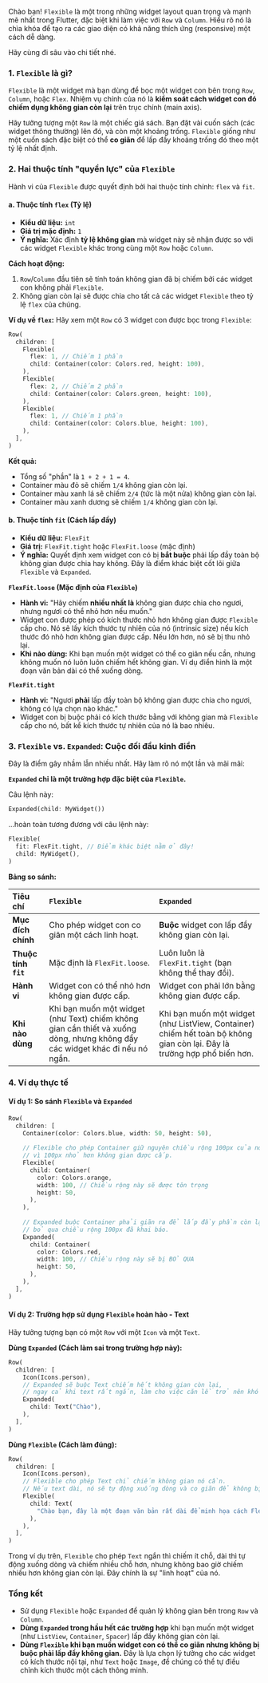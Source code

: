 Chào bạn! `Flexible` là một trong những widget layout quan trọng và mạnh mẽ nhất trong Flutter, đặc biệt khi làm việc với `Row` và `Column`. Hiểu rõ nó là chìa khóa để tạo ra các giao diện có khả năng thích ứng (responsive) một cách dễ dàng.

Hãy cùng đi sâu vào chi tiết nhé.

### 1. `Flexible` là gì?

`Flexible` là một widget mà bạn dùng để bọc một widget con bên trong `Row`, `Column`, hoặc `Flex`. Nhiệm vụ chính của nó là **kiểm soát cách widget con đó chiếm dụng không gian còn lại** trên trục chính (main axis).

Hãy tưởng tượng một `Row` là một chiếc giá sách. Bạn đặt vài cuốn sách (các widget thông thường) lên đó, và còn một khoảng trống. `Flexible` giống như một cuốn sách đặc biệt có thể **co giãn** để lấp đầy khoảng trống đó theo một tỷ lệ nhất định.

### 2. Hai thuộc tính "quyền lực" của `Flexible`

Hành vi của `Flexible` được quyết định bởi hai thuộc tính chính: `flex` và `fit`.

#### a. Thuộc tính `flex` (Tỷ lệ)

*   **Kiểu dữ liệu:** `int`
*   **Giá trị mặc định:** `1`
*   **Ý nghĩa:** Xác định **tỷ lệ không gian** mà widget này sẽ nhận được so với các widget `Flexible` khác trong cùng một `Row` hoặc `Column`.

**Cách hoạt động:**
1.  `Row`/`Column` đầu tiên sẽ tính toán không gian đã bị chiếm bởi các widget con không phải `Flexible`.
2.  Không gian còn lại sẽ được chia cho tất cả các widget `Flexible` theo tỷ lệ `flex` của chúng.

**Ví dụ về `flex`:**
Hãy xem một `Row` có 3 widget con được bọc trong `Flexible`:
```dart
Row(
  children: [
    Flexible(
      flex: 1, // Chiếm 1 phần
      child: Container(color: Colors.red, height: 100),
    ),
    Flexible(
      flex: 2, // Chiếm 2 phần
      child: Container(color: Colors.green, height: 100),
    ),
    Flexible(
      flex: 1, // Chiếm 1 phần
      child: Container(color: Colors.blue, height: 100),
    ),
  ],
)
```
**Kết quả:**
*   Tổng số "phần" là `1 + 2 + 1 = 4`.
*   Container màu đỏ sẽ chiếm `1/4` không gian còn lại.
*   Container màu xanh lá sẽ chiếm `2/4` (tức là một nửa) không gian còn lại.
*   Container màu xanh dương sẽ chiếm `1/4` không gian còn lại.

#### b. Thuộc tính `fit` (Cách lấp đầy)

*   **Kiểu dữ liệu:** `FlexFit`
*   **Giá trị:** `FlexFit.tight` hoặc `FlexFit.loose` (mặc định)
*   **Ý nghĩa:** Quyết định xem widget con có bị **bắt buộc** phải lấp đầy toàn bộ không gian được chia hay không. Đây là điểm khác biệt cốt lõi giữa `Flexible` và `Expanded`.

**`FlexFit.loose` (Mặc định của `Flexible`)**
*   **Hành vi:** "Hãy chiếm **nhiều nhất là** không gian được chia cho ngươi, nhưng ngươi có thể nhỏ hơn nếu muốn."
*   Widget con được phép có kích thước nhỏ hơn không gian được `Flexible` cấp cho. Nó sẽ lấy kích thước tự nhiên của nó (intrinsic size) nếu kích thước đó nhỏ hơn không gian được cấp. Nếu lớn hơn, nó sẽ bị thu nhỏ lại.
*   **Khi nào dùng:** Khi bạn muốn một widget có thể co giãn nếu cần, nhưng không muốn nó luôn luôn chiếm hết không gian. Ví dụ điển hình là một đoạn văn bản dài có thể xuống dòng.

**`FlexFit.tight`**
*   **Hành vi:** "Ngươi **phải** lấp đầy toàn bộ không gian được chia cho ngươi, không có lựa chọn nào khác."
*   Widget con bị buộc phải có kích thước bằng với không gian mà `Flexible` cấp cho nó, bất kể kích thước tự nhiên của nó là bao nhiêu.

### 3. `Flexible` vs. `Expanded`: Cuộc đối đầu kinh điển

Đây là điểm gây nhầm lẫn nhiều nhất. Hãy làm rõ nó một lần và mãi mãi:

**`Expanded` chỉ là một trường hợp đặc biệt của `Flexible`.**

Câu lệnh này:
```dart
Expanded(child: MyWidget())
```
...hoàn toàn tương đương với câu lệnh này:
```dart
Flexible(
  fit: FlexFit.tight, // Điểm khác biệt nằm ở đây!
  child: MyWidget(),
)
```

**Bảng so sánh:**

| Tiêu chí | `Flexible` | `Expanded` |
| :--- | :--- | :--- |
| **Mục đích chính** | Cho phép widget con co giãn một cách linh hoạt. | **Buộc** widget con lấp đầy không gian còn lại. |
| **Thuộc tính `fit`** | Mặc định là `FlexFit.loose`. | Luôn luôn là `FlexFit.tight` (bạn không thể thay đổi). |
| **Hành vi** | Widget con có thể nhỏ hơn không gian được cấp. | Widget con phải lớn bằng không gian được cấp. |
| **Khi nào dùng** | Khi bạn muốn một widget (như Text) chiếm không gian cần thiết và xuống dòng, nhưng không đẩy các widget khác đi nếu nó ngắn. | Khi bạn muốn một widget (như ListView, Container) chiếm hết toàn bộ không gian còn lại. Đây là trường hợp phổ biến hơn. |

### 4. Ví dụ thực tế

#### Ví dụ 1: So sánh `Flexible` và `Expanded`

```dart
Row(
  children: [
    Container(color: Colors.blue, width: 50, height: 50),
    
    // Flexible cho phép Container giữ nguyên chiều rộng 100px của nó
    // vì 100px nhỏ hơn không gian được cấp.
    Flexible(
      child: Container(
        color: Colors.orange,
        width: 100, // Chiều rộng này sẽ được tôn trọng
        height: 50,
      ),
    ),
    
    // Expanded buộc Container phải giãn ra để lấp đầy phần còn lại,
    // bỏ qua chiều rộng 100px đã khai báo.
    Expanded(
      child: Container(
        color: Colors.red,
        width: 100, // Chiều rộng này sẽ bị BỎ QUA
        height: 50,
      ),
    ),
  ],
)
```

#### Ví dụ 2: Trường hợp sử dụng `Flexible` hoàn hảo - Text

Hãy tưởng tượng bạn có một `Row` với một `Icon` và một `Text`.

**Dùng `Expanded` (Cách làm sai trong trường hợp này):**
```dart
Row(
  children: [
    Icon(Icons.person),
    // Expanded sẽ buộc Text chiếm hết không gian còn lại,
    // ngay cả khi text rất ngắn, làm cho việc căn lề trở nên khó khăn.
    Expanded(
      child: Text("Chào"),
    ),
  ],
)
```

**Dùng `Flexible` (Cách làm đúng):**
```dart
Row(
  children: [
    Icon(Icons.person),
    // Flexible cho phép Text chỉ chiếm không gian nó cần.
    // Nếu text dài, nó sẽ tự động xuống dòng và co giãn để không bị overflow.
    Flexible(
      child: Text(
        "Chào bạn, đây là một đoạn văn bản rất dài để minh họa cách Flexible hoạt động.",
      ),
    ),
  ],
)
```
Trong ví dụ trên, `Flexible` cho phép `Text` ngắn thì chiếm ít chỗ, dài thì tự động xuống dòng và chiếm nhiều chỗ hơn, nhưng không bao giờ chiếm nhiều hơn không gian còn lại. Đây chính là sự "linh hoạt" của nó.

### Tổng kết

*   Sử dụng `Flexible` hoặc `Expanded` để quản lý không gian bên trong `Row` và `Column`.
*   **Dùng `Expanded` trong hầu hết các trường hợp** khi bạn muốn một widget (như `ListView`, `Container`, `Spacer`) lấp đầy không gian còn lại.
*   **Dùng `Flexible` khi bạn muốn widget con có thể co giãn nhưng không bị buộc phải lấp đầy không gian.** Đây là lựa chọn lý tưởng cho các widget có kích thước nội tại, như `Text` hoặc `Image`, để chúng có thể tự điều chỉnh kích thước một cách thông minh.
